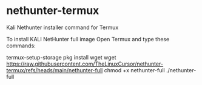 # nethunter-termux
Kali Nethunter installer command for Termux



To install KALI NetHunter full image
Open Termux and type these commands:

termux-setup-storage
pkg install wget
wget https://raw.githubusercontent.com/TheLinuxCursor/nethunter-termux/refs/heads/main/nethunter-full
chmod +x nethunter-full
./nethunter-full
